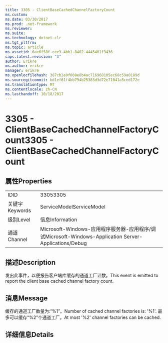 ```yaml
---
title: 3305 - ClientBaseCachedChannelFactoryCount
ms.custom: 
ms.date: 03/30/2017
ms.prod: .net-framework
ms.reviewer: 
ms.suite: 
ms.technology: dotnet-clr
ms.tgt_pltfrm: 
ms.topic: article
ms.assetid: 6ae6f58f-cee3-4bb1-8402-4445401f3436
caps.latest.revision: "3"
author: Erikre
ms.author: erikre
manager: erikre
ms.openlocfilehash: 387cb2e0f008e8b4ac716968105ec60c59a0189d
ms.sourcegitcommit: bd1ef61f4bb794b25383d3d72e71041a5ced172e
ms.translationtype: MT
ms.contentlocale: zh-CN
ms.lasthandoff: 10/18/2017
---
```

# <a name="3305---clientbasecachedchannelfactorycount"></a><span data-ttu-id="218e2-102">3305 - ClientBaseCachedChannelFactoryCount</span><span class="sxs-lookup"><span data-stu-id="218e2-102">3305 - ClientBaseCachedChannelFactoryCount</span></span>
## <a name="properties"></a><span data-ttu-id="218e2-103">属性</span><span class="sxs-lookup"><span data-stu-id="218e2-103">Properties</span></span>  
  
|||  
|-|-|  
|<span data-ttu-id="218e2-104">ID</span><span class="sxs-lookup"><span data-stu-id="218e2-104">ID</span></span>|<span data-ttu-id="218e2-105">3305</span><span class="sxs-lookup"><span data-stu-id="218e2-105">3305</span></span>|  
|<span data-ttu-id="218e2-106">关键字</span><span class="sxs-lookup"><span data-stu-id="218e2-106">Keywords</span></span>|<span data-ttu-id="218e2-107">ServiceModel</span><span class="sxs-lookup"><span data-stu-id="218e2-107">ServiceModel</span></span>|  
|<span data-ttu-id="218e2-108">级别</span><span class="sxs-lookup"><span data-stu-id="218e2-108">Level</span></span>|<span data-ttu-id="218e2-109">信息</span><span class="sxs-lookup"><span data-stu-id="218e2-109">Information</span></span>|  
|<span data-ttu-id="218e2-110">通道</span><span class="sxs-lookup"><span data-stu-id="218e2-110">Channel</span></span>|<span data-ttu-id="218e2-111">Microsoft-Windows-应用程序服务器-应用程序/调试</span><span class="sxs-lookup"><span data-stu-id="218e2-111">Microsoft-Windows-Application Server-Applications/Debug</span></span>|  
  
## <a name="description"></a><span data-ttu-id="218e2-112">描述</span><span class="sxs-lookup"><span data-stu-id="218e2-112">Description</span></span>  
 <span data-ttu-id="218e2-113">发出此事件，以便报告客户端库缓存的通道工厂计数。</span><span class="sxs-lookup"><span data-stu-id="218e2-113">This event is emitted to report the client base cached channel factory count.</span></span>  
  
## <a name="message"></a><span data-ttu-id="218e2-114">消息</span><span class="sxs-lookup"><span data-stu-id="218e2-114">Message</span></span>  
 <span data-ttu-id="218e2-115">缓存的通道工厂数量为:“%1”。</span><span class="sxs-lookup"><span data-stu-id="218e2-115">Number of cached channel factories is: '%1'.</span></span>  <span data-ttu-id="218e2-116">最多可以缓存“%2”个通道工厂。</span><span class="sxs-lookup"><span data-stu-id="218e2-116">At most '%2' channel factories can be cached.</span></span>  
  
## <a name="details"></a><span data-ttu-id="218e2-117">详细信息</span><span class="sxs-lookup"><span data-stu-id="218e2-117">Details</span></span>
